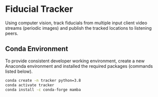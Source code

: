 # Fiducial Tracker

Using computer vision, track fiducials from multiple input client video streams (periodic images) and publish the tracked locations to listening peers.

## Conda Environment

To provide consistent developer working environment, create a new Anaconda environment and installed the required packages (commands listed below).

```bash
conda create -n tracker python=3.8
conda activate tracker
conda install -c conda-forge mamba
```

